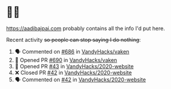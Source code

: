 # 👋🏻
<!--
**aadibajpai/aadibajpai** is a ✨ _special_ ✨ repository because its `README.md` (this file) appears on your GitHub profile.
-->
https://aadibajpai.com probably contains all the info I'd put here.

Recent activity ~~so people can stop saying I do nothing~~:
<!--START_SECTION:activity-->
1. 🗣 Commented on [#686](https://github.com//VandyHacks/vaken/issues/686) in [VandyHacks/vaken](https://github.com//VandyHacks/vaken)
2. 💪 Opened PR [#690](https://github.com//VandyHacks/vaken/pull/690) in [VandyHacks/vaken](https://github.com//VandyHacks/vaken)
3. 💪 Opened PR [#43](https://github.com//VandyHacks/2020-website/pull/43) in [VandyHacks/2020-website](https://github.com//VandyHacks/2020-website)
4. ❌ Closed PR [#42](https://github.com//VandyHacks/2020-website/pull/42) in [VandyHacks/2020-website](https://github.com//VandyHacks/2020-website)
5. 🗣 Commented on [#42](https://github.com//VandyHacks/2020-website/issues/42) in [VandyHacks/2020-website](https://github.com//VandyHacks/2020-website)
<!--END_SECTION:activity-->
